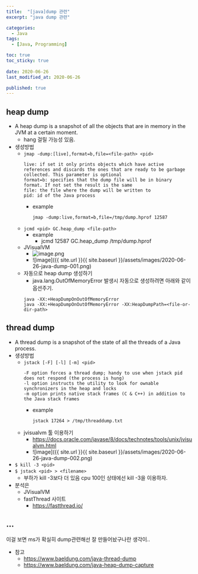 ```yaml
---
title:  "[java]dump 관련"
excerpt: "java dump 관련"

categories:
  - Java
tags:
  - [Java, Programming]

toc: true
toc_sticky: true
 
date: 2020-06-26
last_modified_at: 2020-06-26

published: true
---
```



## heap dump
* A heap dump is a snapshot of all the objects that are in memory in the JVM at a certain moment. 
    * hang 걸릴 가능성 있음.
* 생성방법
    * `jmap -dump:[live],format=b,file=<file-path> <pid>`
        ```
        live: if set it only prints objects which have active references and discards the ones that are ready to be garbage collected. This parameter is optional
        format=b: specifies that the dump file will be in binary format. If not set the result is the same
        file: the file where the dump will be written to
        pid: id of the Java process
        ```
        * example
            ```
            jmap -dump:live,format=b,file=/tmp/dump.hprof 12587
            ```
    * `jcmd <pid> GC.heap_dump <file-path>`
        * example
            * jcmd 12587 GC.heap_dump /tmp/dump.hprof
    * JVisualVM
        * ![image.png](/files/2775247933986842868)
		* ![image]({{ site.url }}{{ site.baseurl }}/assets/images/2020-06-26-java-dump-001.png)
    * 자동으로 heap dump 생성하기
        *  java.lang.OutOfMemoryError 발생시 자동으로 생성하려면 아래와 같이 옵션주기.
        ```
        java -XX:+HeapDumpOnOutOfMemoryError
        java -XX:+HeapDumpOnOutOfMemoryError -XX:HeapDumpPath=<file-or-dir-path>
        ```
## thread dump
* A thread dump is a snapshot of the state of all the threads of a Java process. 
* 생성방법
    * `jstack [-F] [-l] [-m] <pid>`
        ```
        -F option forces a thread dump; handy to use when jstack pid does not respond (the process is hung)
        -l option instructs the utility to look for ownable synchronizers in the heap and locks
        -m option prints native stack frames (C & C++) in addition to the Java stack frames
        ```
        * example
            ```
            jstack 17264 > /tmp/threaddump.txt
            ```
    * jvisualvm 툴 이용하기  
        * https://docs.oracle.com/javase/8/docs/technotes/tools/unix/jvisualvm.html
		* ![image]({{ site.url }}{{ site.baseurl }}/assets/images/2020-06-26-java-dump-002.png)
* `$ kill -3 <pid>`
* `$ jstack <pid> > <filename>`
    * 부하가 kill -3보다 더 있음 cpu 100인 상태에선 kill -3을 이용하자.
* 분석은
    * JVisualVM
    * fastThread 사이트
        * https://fastthread.io/


## ...
이걸 보면 ms가 확실히 dump관련해선 잘 만들어놨구나란 생각이..


* 참고
    * https://www.baeldung.com/java-thread-dump
    * https://www.baeldung.com/java-heap-dump-capture